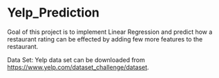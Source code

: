 # Yelp_Prediction

Goal of this project is to implement Linear Regression and predict how a restaurant rating can be effected by adding few more features to the restaurant.


Data Set:
Yelp data set can be downloaded from https://www.yelp.com/dataset_challenge/dataset.

